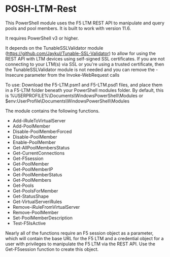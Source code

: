 # POSH-LTM-Rest
This PowerShell module uses the F5 LTM REST API to manipulate and query pools and pool members. 
It is built to work with version 11.6.

It requires PowerShell v3 or higher.

It depends on the TunableSSLValidator module (https://github.com/Jaykul/Tunable-SSL-Validator) to allow for using the REST API with LTM devices using self-signed SSL certificates.
If you are not connecting to your LTM(s) via SSL or you're using a trusted certificate, then the TunableSSLValidator module is not needed and you can remove the -Insecure parameter from the Invoke-WebRequest calls

To use:
Download the F5-LTM.psm1 and F5-LTM.psd1 files, and place them in a F5-LTM folder beneath your PowerShell modules folder. By default, this is %USERPROFILE%\Documents\WindowsPowerShell\Modules or $env:UserProfile\Documents\WindowsPowerShell\Modules

The module contains the following functions. 

   * Add-iRuleToVirtualServer
   * Add-PoolMember
   * Disable-PoolMemberForced
   * Disable-PoolMember
   * Enable-PoolMember
   * Get-AllPoolMembersStatus
   * Get-CurrentConnections
   * Get-F5session
   * Get-PoolMember
   * Get-PoolMemberIP
   * Get-PoolMemberStatus
   * Get-PoolMembers
   * Get-Pools
   * Get-PoolsForMember
   * Get-StatusShape
   * Get-VirtualServeriRules
   * Remove-iRuleFromVirtualServer
   * Remove-PoolMember
   * Set-PoolMemberDescription
   * Test-F5IsActive

Nearly all of the functions require an F5 session object as a parameter, which will contain the base URL for the F5 LTM and a credential object for a user with privileges to manipulate the F5 LTM via the REST API. Use the Get-F5session function to create this object.
